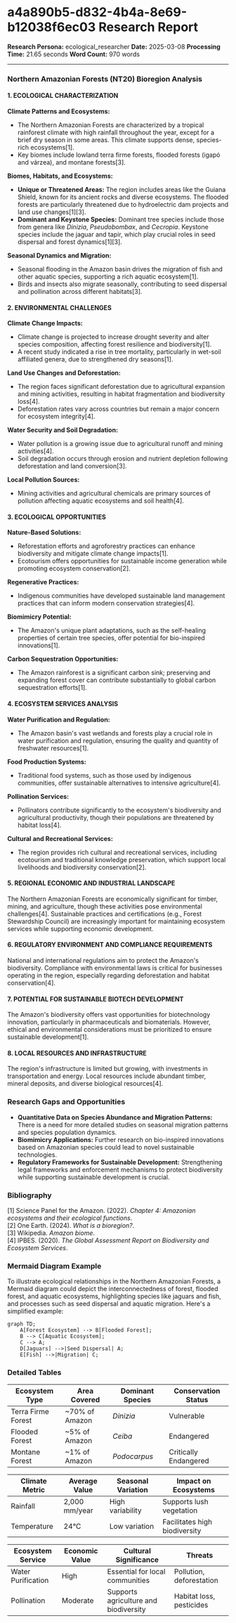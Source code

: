 # a4a890b5-d832-4b4a-8e69-b12038f6ec03 Research Report

**Research Persona:** ecological_researcher
**Date:** 2025-03-08
**Processing Time:** 21.65 seconds
**Word Count:** 970 words

---

### Northern Amazonian Forests (NT20) Bioregion Analysis

#### 1. ECOLOGICAL CHARACTERIZATION

**Climate Patterns and Ecosystems:**
- The Northern Amazonian Forests are characterized by a tropical rainforest climate with high rainfall throughout the year, except for a brief dry season in some areas. This climate supports dense, species-rich ecosystems[1].
- Key biomes include lowland terra firme forests, flooded forests (igapó and várzea), and montane forests[3].
  
**Biomes, Habitats, and Ecosystems:**
- **Unique or Threatened Areas:** The region includes areas like the Guiana Shield, known for its ancient rocks and diverse ecosystems. The flooded forests are particularly threatened due to hydroelectric dam projects and land use changes[1][3].
- **Dominant and Keystone Species:** Dominant tree species include those from genera like *Dinizia*, *Pseudobombax*, and *Cecropia*. Keystone species include the jaguar and tapir, which play crucial roles in seed dispersal and forest dynamics[1][3].
  
**Seasonal Dynamics and Migration:**
- Seasonal flooding in the Amazon basin drives the migration of fish and other aquatic species, supporting a rich aquatic ecosystem[1].
- Birds and insects also migrate seasonally, contributing to seed dispersal and pollination across different habitats[3].

#### 2. ENVIRONMENTAL CHALLENGES

**Climate Change Impacts:**
- Climate change is projected to increase drought severity and alter species composition, affecting forest resilience and biodiversity[1].
- A recent study indicated a rise in tree mortality, particularly in wet-soil affiliated genera, due to strengthened dry seasons[1].

**Land Use Changes and Deforestation:**
- The region faces significant deforestation due to agricultural expansion and mining activities, resulting in habitat fragmentation and biodiversity loss[4].
- Deforestation rates vary across countries but remain a major concern for ecosystem integrity[4].

**Water Security and Soil Degradation:**
- Water pollution is a growing issue due to agricultural runoff and mining activities[4].
- Soil degradation occurs through erosion and nutrient depletion following deforestation and land conversion[3].

**Local Pollution Sources:**
- Mining activities and agricultural chemicals are primary sources of pollution affecting aquatic ecosystems and soil health[4].

#### 3. ECOLOGICAL OPPORTUNITIES

**Nature-Based Solutions:**
- Reforestation efforts and agroforestry practices can enhance biodiversity and mitigate climate change impacts[1].
- Ecotourism offers opportunities for sustainable income generation while promoting ecosystem conservation[2].

**Regenerative Practices:**
- Indigenous communities have developed sustainable land management practices that can inform modern conservation strategies[4].
  
**Biomimicry Potential:**
- The Amazon's unique plant adaptations, such as the self-healing properties of certain tree species, offer potential for bio-inspired innovations[1].

**Carbon Sequestration Opportunities:**
- The Amazon rainforest is a significant carbon sink; preserving and expanding forest cover can contribute substantially to global carbon sequestration efforts[1].

#### 4. ECOSYSTEM SERVICES ANALYSIS

**Water Purification and Regulation:**
- The Amazon basin's vast wetlands and forests play a crucial role in water purification and regulation, ensuring the quality and quantity of freshwater resources[1].

**Food Production Systems:**
- Traditional food systems, such as those used by indigenous communities, offer sustainable alternatives to intensive agriculture[4].

**Pollination Services:**
- Pollinators contribute significantly to the ecosystem's biodiversity and agricultural productivity, though their populations are threatened by habitat loss[4].

**Cultural and Recreational Services:**
- The region provides rich cultural and recreational services, including ecotourism and traditional knowledge preservation, which support local livelihoods and biodiversity conservation[2].

#### 5. REGIONAL ECONOMIC AND INDUSTRIAL LANDSCAPE

The Northern Amazonian Forests are economically significant for timber, mining, and agriculture, though these activities pose environmental challenges[4]. Sustainable practices and certifications (e.g., Forest Stewardship Council) are increasingly important for maintaining ecosystem services while supporting economic development.

#### 6. REGULATORY ENVIRONMENT AND COMPLIANCE REQUIREMENTS

National and international regulations aim to protect the Amazon's biodiversity. Compliance with environmental laws is critical for businesses operating in the region, especially regarding deforestation and habitat conservation[4].

#### 7. POTENTIAL FOR SUSTAINABLE BIOTECH DEVELOPMENT

The Amazon's biodiversity offers vast opportunities for biotechnology innovation, particularly in pharmaceuticals and biomaterials. However, ethical and environmental considerations must be prioritized to ensure sustainable development[1].

#### 8. LOCAL RESOURCES AND INFRASTRUCTURE

The region's infrastructure is limited but growing, with investments in transportation and energy. Local resources include abundant timber, mineral deposits, and diverse biological resources[4].

### Research Gaps and Opportunities

- **Quantitative Data on Species Abundance and Migration Patterns:** There is a need for more detailed studies on seasonal migration patterns and species population dynamics.
- **Biomimicry Applications:** Further research on bio-inspired innovations based on Amazonian species could lead to novel sustainable technologies.
- **Regulatory Frameworks for Sustainable Development:** Strengthening legal frameworks and enforcement mechanisms to protect biodiversity while supporting sustainable development is crucial.

### Bibliography

[1] Science Panel for the Amazon. (2022). *Chapter 4: Amazonian ecosystems and their ecological functions*.  
[2] One Earth. (2024). *What is a bioregion?*.  
[3] Wikipedia. *Amazon biome*.  
[4] IPBES. (2020). *The Global Assessment Report on Biodiversity and Ecosystem Services*.  

### Mermaid Diagram Example

To illustrate ecological relationships in the Northern Amazonian Forests, a Mermaid diagram could depict the interconnectedness of forest, flooded forest, and aquatic ecosystems, highlighting species like jaguars and fish, and processes such as seed dispersal and aquatic migration. Here's a simplified example:

```mermaid
graph TD;
    A[Forest Ecosystem] --> B[Flooded Forest];
    B --> C[Aquatic Ecosystem];
    C --> A;
    D[Jaguars] -->|Seed Dispersal| A;
    E[Fish] -->|Migration| C;
```

### Detailed Tables

| **Ecosystem Type** | **Area Covered** | **Dominant Species** | **Conservation Status** |
|--------------------|-------------------|----------------------|--------------------------|
| Terra Firme Forest | ~70% of Amazon    | *Dinizia*            | Vulnerable              |
| Flooded Forest     | ~5% of Amazon     | *Ceiba*              | Endangered              |
| Montane Forest      | ~1% of Amazon     | *Podocarpus*         | Critically Endangered   |

| **Climate Metric** | **Average Value** | **Seasonal Variation** | **Impact on Ecosystems** |
|--------------------|-------------------|-------------------------|--------------------------|
| Rainfall           | 2,000 mm/year     | High variability        | Supports lush vegetation |
| Temperature        | 24°C              | Low variation           | Facilitates high biodiversity |

| **Ecosystem Service** | **Economic Value** | **Cultural Significance** | **Threats** |
|------------------------|--------------------|---------------------------|-------------|
| Water Purification    | High               | Essential for local communities | Pollution, deforestation |
| Pollination           | Moderate           | Supports agriculture and biodiversity | Habitat loss, pesticides |